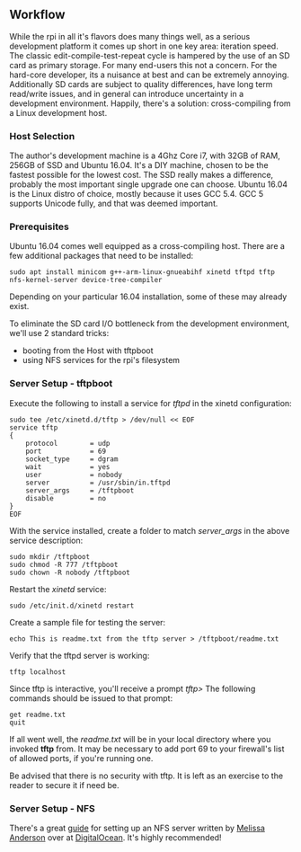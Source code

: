 ## Workflow

While the rpi in all it's flavors does many things well, as a serious development platform it comes up short in one key area: iteration speed.  The classic edit-compile-test-repeat cycle is hampered by the use of an SD card as primary storage.  For many end-users this not a concern.  For the hard-core developer, its a nuisance at best and can be extremely annoying. Additionally SD cards are subject to quality differences, have long term read/write issues, and in general can introduce uncertainty in a development environment. Happily, there's a solution: cross-compiling from a Linux development host.

### Host Selection

The author's development machine is a 4Ghz Core i7, with 32GB of RAM, 256GB of SSD and Ubuntu 16.04. It's a DIY machine, chosen to be the fastest possible for the lowest cost. The SSD really makes a difference, probably the most important single upgrade one can choose.  Ubuntu 16.04 is the Linux distro of choice, mostly because it uses GCC 5.4.  GCC 5 supports Unicode fully, and that was deemed important.

### Prerequisites

Ubuntu 16.04 comes well equipped as a cross-compiling host.  There are a few additional packages that need to be installed:

    sudo apt install minicom g++-arm-linux-gnueabihf xinetd tftpd tftp nfs-kernel-server device-tree-compiler
     
Depending on your particular 16.04 installation, some of these may already exist.

To eliminate the SD card I/O bottleneck from the development environment, we'll use 2 standard tricks:
* booting from the Host with tftpboot
* using NFS services for the rpi's filesystem

### Server Setup - tftpboot

Execute the following to install a service for *tftpd* in the xinetd configuration:

    sudo tee /etc/xinetd.d/tftp > /dev/null << EOF
    service tftp
    {
        protocol        = udp
        port            = 69
        socket_type     = dgram
        wait            = yes
        user            = nobody
        server          = /usr/sbin/in.tftpd
        server_args     = /tftpboot
        disable         = no
    }
    EOF

With the service installed, create a folder to match *server_args* in the above service description:

    sudo mkdir /tftpboot
    sudo chmod -R 777 /tftpboot
    sudo chown -R nobody /tftpboot

Restart the *xinetd* service:

    sudo /etc/init.d/xinetd restart
    
Create a sample file for testing the server:

    echo This is readme.txt from the tftp server > /tftpboot/readme.txt

Verify that the tftpd server is working:

    tftp localhost

Since tftp is interactive, you'll receive a prompt *tftp>*
The following commands should be issued to that prompt:

    get readme.txt
    quit

If all went well, the *readme.txt* will be in your local directory where you invoked __tftp__ from.  It may be necessary to add port 69 to your firewall's list of allowed ports, if you're running one.

Be advised that there is no security with tftp.  It is left as an exercise to the reader to secure it if need be.

### Server Setup - NFS

There's a great [guide](https://www.digitalocean.com/community/tutorials/how-to-set-up-an-nfs-mount-on-ubuntu-16-04) for setting up an NFS server written by [Melissa Anderson](https://www.digitalocean.com/community/users/melissaanderson) over at [DigitalOcean](https://www.digitalocean.com).  It's highly recommended!
